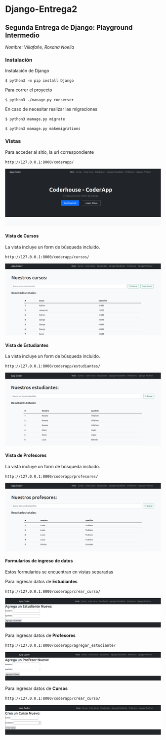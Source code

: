 # Django-Entrega2


## Segunda Entrega de Django: Playground Intermedio

*Nombre: Villafañe, Roxana Noelia*

### Instalación

Instalación de Django

`$ python3 -m pip install Django`

Para correr el proyecto 

`$ python3 ./manage.py runserver`

En caso de necesitar realizar las migraciones

`$ python3 manage.py migrate`

`$ python3 manage.py makemigrations`


### Vistas

Para acceder al sitio, la url correspondiente 


`http://127.0.0.1:8000/coderapp/`


![inicio](inicio.png)




#### Vista de Cursos

La vista incluye un form de búsqueda incluido. 

`http://127.0.0.1:8000/coderapp/cursos/`

![cursos](cursos.png)



#### Vista de Estudiantes

La vista incluye un form de búsqueda incluido. 

`http://127.0.0.1:8000/coderapp/estudiantes/`


![estudiantes](estudiantes.png)



#### Vista de Profesores

La vista incluye un form de búsqueda incluido. 

`http://127.0.0.1:8000/coderapp/profesores/`


![profesores](profesores.png)



#### Formularios de ingreso de datos

Estos formularios se encuentran en vistas separadas

Para ingresar datos de **Estudiantes**


`http://127.0.0.1:8000/coderapp/crear_curso/`

![agregar_estudiante](ag_est.png)



Para ingresar datos de **Profesores**

`http://127.0.0.1:8000/coderapp/agregar_estudiante/`

![agregar_profesor](ag_prof.png)



Para ingresar datos de **Cursos**

`http://127.0.0.1:8000/coderapp/crear_curso/`


![agregar_curso](ag_curso.png)




